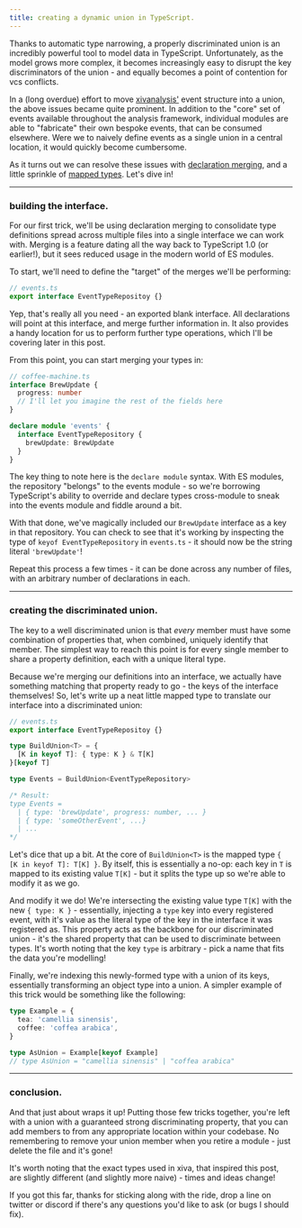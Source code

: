 ```yaml
---
title: creating a dynamic union in TypeScript.
---
```


Thanks to automatic type narrowing, a properly discriminated union is an incredibly powerful tool to model data in TypeScript. Unfortunately, as the model grows more complex, it becomes increasingly easy to disrupt the key discriminators of the union - and equally becomes a point of contention for vcs conflicts.

In a (long overdue) effort to move [xivanalysis'](https://github.com/xivanalysis/xivanalysis) event structure into a union, the above issues became quite prominent. In addition to the "core" set of events available throughout the analysis framework, individual modules are able to "fabricate" their own bespoke events, that can be consumed elsewhere. Were we to naively define events as a single union in a central location, it would quickly become cumbersome.

As it turns out we can resolve these issues with [declaration merging](https://www.TypeScriptlang.org/docs/handbook/declaration-merging.html), and a little sprinkle of [mapped types](https://www.TypeScriptlang.org/docs/handbook/advanced-types.html#mapped-types). Let's dive in!

----

### building the interface.

For our first trick, we'll be using declaration merging to consolidate type definitions spread across multiple files into a single interface we can work with. Merging is a feature dating all the way back to TypeScript 1.0 (or earlier!), but it sees reduced usage in the modern world of ES modules.

To start, we'll need to define the "target" of the merges we'll be performing:

```ts
// events.ts
export interface EventTypeRepositoy {}
```

Yep, that's really all you need - an exported blank interface. All declarations will point at this interface, and merge further information in. It also provides a handy location for us to perform further type operations, which I'll be covering later in this post.

From this point, you can start merging your types in:

```ts
// coffee-machine.ts
interface BrewUpdate {
  progress: number
  // I'll let you imagine the rest of the fields here
}

declare module 'events' {
  interface EventTypeRepository {
    brewUpdate: BrewUpdate
  }
}
```

The key thing to note here is the `declare module` syntax. With ES modules, the repository "belongs" to the events module - so we're borrowing TypeScript's ability to override and declare types cross-module to sneak into the events module and fiddle around a bit.

With that done, we've magically included our `BrewUpdate` interface as a key in that repository. You can check to see that it's working by inspecting the type of `keyof EventTypeRepository` in `events.ts` - it should now be the string literal `'brewUpdate'`!

Repeat this process a few times - it can be done across any number of files, with an arbitrary number of declarations in each.

----

### creating the discriminated union.

The key to a well discriminated union is that _every_ member must have some combination of properties that, when combined, uniquely identify that member. The simplest way to reach this point is for every single member to share a property definition, each with a unique literal type.

Because we're merging our definitions into an interface, we actually have something matching that property ready to go - the keys of the interface themselves! So, let's write up a neat little mapped type to translate our interface into a discriminated union:

```ts
// events.ts
export interface EventTypeRepositoy {}

type BuildUnion<T> = {
  [K in keyof T]: { type: K } & T[K]
}[keyof T]

type Events = BuildUnion<EventTypeRepository>

/* Result:
type Events =
  | { type: 'brewUpdate', progress: number, ... }
  | { type: 'someOtherEvent', ...}
  | ...
*/
```

Let's dice that up a bit. At the core of `BuildUnion<T>` is the mapped type `{ [K in keyof T]: T[K] }`. By itself, this is essentially a no-op: each key in `T` is mapped to its existing value `T[K]` - but it splits the type up so we're able to modify it as we go.

And modify it we do! We're intersecting the existing value type `T[K]` with the new `{ type: K }` - essentially, injecting a `type` key into every registered event, with it's value as the literal type of the key in the interface it was registered as. This property acts as the backbone for our discriminated union - it's the shared property that can be used to discriminate between types. It's worth noting that the key `type` is arbitrary - pick a name that fits the data you're modelling!

Finally, we're indexing this newly-formed type with a union of its keys, essentially transforming an object type into a union. A simpler example of this trick would be something like the following:

```ts
type Example = {
  tea: 'camellia sinensis',
  coffee: 'coffea arabica',
}

type AsUnion = Example[keyof Example]
// type AsUnion = "camellia sinensis" | "coffea arabica"
```

----

### conclusion.

And that just about wraps it up! Putting those few tricks together, you're left with a union with a guaranteed strong discriminating property, that you can add members to from any appropriate location within your codebase. No remembering to remove your union member when you retire a module - just delete the file and it's gone!

It's worth noting that the exact types used in xiva, that inspired this post, are slightly different (and slightly more naive) - times and ideas change!

If you got this far, thanks for sticking along with the ride, drop a line on twitter or discord if there's any questions you'd like to ask (or bugs I should fix).

